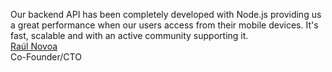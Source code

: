 Our backend API has been completely developed with Node.js providing us a great performance when our users access from their mobile devices. It's fast, scalable and with an active community supporting it.  
[Raúl Novoa](http://www.fidelizoo.com)  
Co-Founder/CTO
